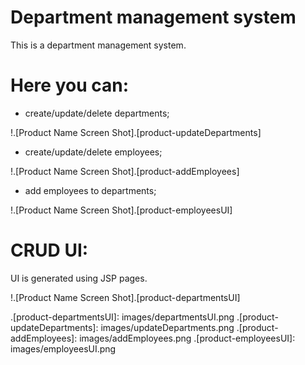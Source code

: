 # Department management system
This is a department management system.

# Here you can:

- create/update/delete departments;

!.[Product Name Screen Shot].[product-updateDepartments]

- create/update/delete employees;

!.[Product Name Screen Shot].[product-addEmployees]

- add employees to departments;

!.[Product Name Screen Shot].[product-employeesUI]

# CRUD UI:

UI is generated using JSP pages.

!.[Product Name Screen Shot].[product-departmentsUI]

.[product-departmentsUI]: images/departmentsUI.png
.[product-updateDepartments]: images/updateDepartments.png
.[product-addEmployees]: images/addEmployees.png
.[product-employeesUI]: images/employeesUI.png